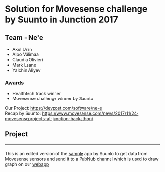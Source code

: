  Solution for Movesense challenge by Suunto in **Junction 2017**
============================================================
## Team - Ne'e
+ Axel Uran
+ Alpo Välimaa
+ Claudia Olivieri
+ Mark Laane
+ Yalchin Aliyev

### Awards

+ Healthtech track winner
+ Movesense challenge winner by Suunto 

Our Project: https://devpost.com/software/ne-e <br>
Recap by Suunto: https://www.movesense.com/news/2017/11/24-movesenseprojects-at-junction-hackathon/

## Project <hr>

This is an edited version of the [sample](https://bitbucket.org/suunto/movesense-mobile-lib/src/30b767ba6329b5de05eb0eda960d5a935bc6aba3/android/samples/SensorSample/?at=master) app by Suunto to get data from Movesense sensors and send it to a PubNub channel which is used to draw graph on our [webapp](http://nee.surge.sh/)